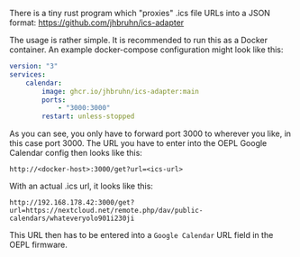 There is a tiny rust program which "proxies" .ics file URLs into a JSON format: https://github.com/jhbruhn/ics-adapter

The usage is rather simple. It is recommended to run this as a Docker container. An example docker-compose configuration might look like this:

```yaml
version: "3"
services:
    calendar:
        image: ghcr.io/jhbruhn/ics-adapter:main
        ports:
            - "3000:3000"
        restart: unless-stopped
```

As you can see, you only have to forward port 3000 to wherever you like, in this case port 3000.
The URL you have to enter into the OEPL Google Calendar config then looks like this:
```
http://<docker-host>:3000/get?url=<ics-url>
```

With an actual .ics url, it looks like this:
```
http://192.168.178.42:3000/get?url=https://nextcloud.net/remote.php/dav/public-calendars/whateveryolo901i230ji
```

This URL then has to be entered into a `Google Calendar` URL field in the OEPL firmware.
